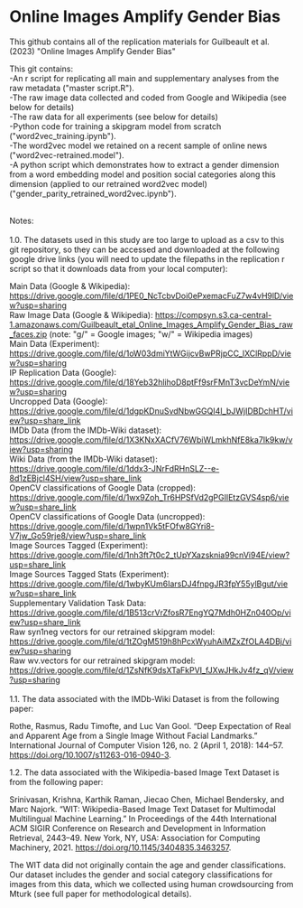 # Online Images Amplify Gender Bias
This github contains all of the replication materials for Guilbeault et al. (2023) "Online Images Amplify Gender Bias"

This git contains:<br>
-An r script for replicating all main and supplementary analyses from the raw metadata ("master script.R").<br>
-The raw image data collected and coded from Google and Wikipedia (see below for details) <br>
-The raw data for all experiments (see below for details) <br>
-Python code for training a skipgram model from scratch ("word2vec_training.ipynb"). <br>
-The word2vec model we retained on a recent sample of online news ("word2vec-retrained.model"). <br>
-A python script which demonstrates how to extract a gender dimension from a word embedding model and position social categories along this dimension (applied to our retrained word2vec model) ("gender_parity_retrained_word2vec.ipynb"). <br>

<br>
Notes:<br>
<br>
1.0. The datasets used in this study are too large to upload as a csv to this git repository, so they can be accessed and downloaded at the following google drive links (you will need to update the filepaths in the replication r script so that it downloads data from your local computer):

Main Data (Google & Wikipedia): https://drive.google.com/file/d/1PE0_NcTcbvDoi0ePxemacFuZ7w4vH9lD/view?usp=sharing <br>
Raw Image Data (Google & Wikipedia): https://compsyn.s3.ca-central-1.amazonaws.com/Guilbeault_etal_Online_Images_Amplify_Gender_Bias_raw_faces.zip (note: "g/" = Google images; "w/" = Wikipedia images)  <br>
Main Data (Experiment): https://drive.google.com/file/d/1oW03dmiYtWGijcvBwPRjpCC_lXClRppD/view?usp=sharing <br>
IP Replication Data (Google): https://drive.google.com/file/d/18Yeb32hlihoD8ptFf9srFMnT3vcDeYmN/view?usp=sharing <br>
Uncropped Data (Google): https://drive.google.com/file/d/1dgpKDnuSvdNbwGGQI4I_bJWjIDBDchHT/view?usp=share_link <br>
IMDb Data (from the IMDb-Wiki dataset): https://drive.google.com/file/d/1X3KNxXACfV76WbiWLmkhNfE8ka7Ik9kw/view?usp=sharing <br>
Wiki Data (from the IMDb-Wiki dataset): https://drive.google.com/file/d/1ddx3-JNrFdRHnSLZ--e-8d1zEBjcl4SH/view?usp=share_link <br>
OpenCV classifications of Google Data (cropped): https://drive.google.com/file/d/1wx9Zoh_Tr6HPSfVd2gPGIlEtzGVS4sp6/view?usp=share_link <br>
OpenCV classifications of Google Data (uncropped): https://drive.google.com/file/d/1wpn1Vk5tFOfw8GYri8-V7jw_Go59rje8/view?usp=share_link <br>
Image Sources Tagged (Experiment): https://drive.google.com/file/d/1nh3ft7t0c2_tUpYXazsknia99cnVi94E/view?usp=share_link <br>
Image Sources Tagged Stats (Experiment): https://drive.google.com/file/d/1wbyKUm6IarsDJ4fnpgJR3fpY55ylBgut/view?usp=share_link <br>
Supplementary Validation Task Data: https://drive.google.com/file/d/1B513crVrZfosR7EngYQ7Mdh0HZn040Op/view?usp=share_link <br>
Raw syn1neg vectors for our retrained skipgram model: https://drive.google.com/file/d/1tZOgM519h8hPcxWyuhAiMZxZfOLA4DBj/view?usp=sharing <br>
Raw wv.vectors for our retrained skipgram model: https://drive.google.com/file/d/1ZsNfK9dsXTaFkPVI_fJXwJHkJv4fz_qV/view?usp=sharing <br>
<br>
1.1. The data associated with the IMDb-Wiki Dataset is from the following paper:

Rothe, Rasmus, Radu Timofte, and Luc Van Gool. “Deep Expectation of Real and Apparent Age from a Single Image Without Facial Landmarks.” International Journal of Computer Vision 126, no. 2 (April 1, 2018): 144–57. https://doi.org/10.1007/s11263-016-0940-3.

1.2. The data associated with the Wikipedia-based Image Text Dataset is from the following paper:

Srinivasan, Krishna, Karthik Raman, Jiecao Chen, Michael Bendersky, and Marc Najork. “WIT: Wikipedia-Based Image Text Dataset for Multimodal Multilingual Machine Learning.” In Proceedings of the 44th International ACM SIGIR Conference on Research and Development in Information Retrieval, 2443–49. New York, NY, USA: Association for Computing Machinery, 2021. https://doi.org/10.1145/3404835.3463257.

The WIT data did not originally contain the age and gender classifications. Our dataset includes the gender and social category classifications for images from this data, which we collected using human crowdsourcing from Mturk (see full paper for methodological details).
